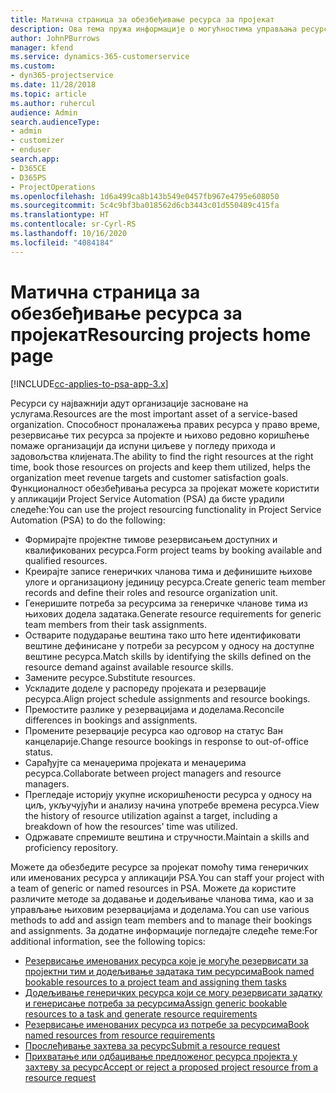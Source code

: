 ```yaml
---
title: Матична страница за обезбеђивање ресурса за пројекат
description: Ова тема пружа информације о могућностима управљања ресурсима у апликацији Project Service Automation (PSA) за Dynamics 365.
author: JohnPBurrows
manager: kfend
ms.service: dynamics-365-customerservice
ms.custom:
- dyn365-projectservice
ms.date: 11/28/2018
ms.topic: article
ms.author: ruhercul
audience: Admin
search.audienceType:
- admin
- customizer
- enduser
search.app:
- D365CE
- D365PS
- ProjectOperations
ms.openlocfilehash: 1d6a499ca8b143b549e0457fb967e4795e608050
ms.sourcegitcommit: 5c4c9bf3ba018562d6cb3443c01d550489c415fa
ms.translationtype: HT
ms.contentlocale: sr-Cyrl-RS
ms.lasthandoff: 10/16/2020
ms.locfileid: "4084184"
---
```

# <a name="resourcing-projects-home-page"></a><span data-ttu-id="f9341-103">Матична страница за обезбеђивање ресурса за пројекат</span><span class="sxs-lookup"><span data-stu-id="f9341-103">Resourcing projects home page</span></span>

[!INCLUDE[cc-applies-to-psa-app-3.x](../includes/cc-applies-to-psa-app-3x.md)]

<span data-ttu-id="f9341-104">Ресурси су најважнији адут организације засноване на услугама.</span><span class="sxs-lookup"><span data-stu-id="f9341-104">Resources are the most important asset of a service-based organization.</span></span> <span data-ttu-id="f9341-105">Способност проналажења правих ресурса у право време, резервисање тих ресурса за пројекте и њихово редовно коришћење помаже организацији да испуни циљеве у погледу прихода и задовољства клијената.</span><span class="sxs-lookup"><span data-stu-id="f9341-105">The ability to find the right resources at the right time, book those resources on projects and keep them utilized, helps the organization meet revenue targets and customer satisfaction goals.</span></span> <span data-ttu-id="f9341-106">Функционалност обезбеђивања ресурса за пројекат можете користити у апликацији Project Service Automation (PSA) да бисте урадили следеће:</span><span class="sxs-lookup"><span data-stu-id="f9341-106">You can use the project resourcing functionality in Project Service Automation (PSA) to do the following:</span></span>

- <span data-ttu-id="f9341-107">Формирајте пројектне тимове резервисањем доступних и квалификованих ресурса.</span><span class="sxs-lookup"><span data-stu-id="f9341-107">Form project teams by booking available and qualified resources.</span></span>
- <span data-ttu-id="f9341-108">Креирајте записе генеричких чланова тима и дефинишите њихове улоге и организациону јединицу ресурса.</span><span class="sxs-lookup"><span data-stu-id="f9341-108">Create generic team member records and define their roles and resource organization unit.</span></span>
- <span data-ttu-id="f9341-109">Генеришите потреба за ресурсима за генеричке чланове тима из њихових додела задатака.</span><span class="sxs-lookup"><span data-stu-id="f9341-109">Generate resource requirements for generic team members from their task assignments.</span></span>
- <span data-ttu-id="f9341-110">Остварите подударање вештина тако што ћете идентификовати вештине дефинисане у потреби за ресурсом у односу на доступне вештине ресурса.</span><span class="sxs-lookup"><span data-stu-id="f9341-110">Match skills by identifying the skills defined on the resource demand against available resource skills.</span></span>
- <span data-ttu-id="f9341-111">Замените ресурсе.</span><span class="sxs-lookup"><span data-stu-id="f9341-111">Substitute resources.</span></span>
- <span data-ttu-id="f9341-112">Ускладите доделе у распореду пројеката и резервације ресурса.</span><span class="sxs-lookup"><span data-stu-id="f9341-112">Align project schedule assignments and resource bookings.</span></span>
- <span data-ttu-id="f9341-113">Премостите разлике у резервацијама и доделама.</span><span class="sxs-lookup"><span data-stu-id="f9341-113">Reconcile differences in bookings and assignments.</span></span>
- <span data-ttu-id="f9341-114">Промените резервације ресурса као одговор на статус Ван канцеларије.</span><span class="sxs-lookup"><span data-stu-id="f9341-114">Change resource bookings in response to out-of-office status.</span></span>
- <span data-ttu-id="f9341-115">Сарађујте са менаџерима пројеката и менаџерима ресурса.</span><span class="sxs-lookup"><span data-stu-id="f9341-115">Collaborate between project managers and resource managers.</span></span>
- <span data-ttu-id="f9341-116">Прегледаје историју укупне искоришћености ресурса у односу на циљ, укључујући и анализу начина употребе времена ресурса.</span><span class="sxs-lookup"><span data-stu-id="f9341-116">View the history of resource utilization against a target, including a breakdown of how the resources' time was utilized.</span></span>
- <span data-ttu-id="f9341-117">Одржавате спремиште вештина и стручности.</span><span class="sxs-lookup"><span data-stu-id="f9341-117">Maintain a skills and proficiency repository.</span></span>


<span data-ttu-id="f9341-118">Можете да обезбедите ресурсе за пројекат помоћу тима генеричких или именованих ресурса у апликацији PSA.</span><span class="sxs-lookup"><span data-stu-id="f9341-118">You can staff your project with a team of generic or named resources in PSA.</span></span> <span data-ttu-id="f9341-119">Можете да користите различите методе за додавање и додељивање чланова тима, као и за управљање њиховим резервацијама и доделама.</span><span class="sxs-lookup"><span data-stu-id="f9341-119">You can use various methods to add and assign team members and to manage their bookings and assignments.</span></span> <span data-ttu-id="f9341-120">За додатне информације погледајте следеће теме:</span><span class="sxs-lookup"><span data-stu-id="f9341-120">For additional information, see the following topics:</span></span>

- [<span data-ttu-id="f9341-121">Резервисање именованих ресурса које је могуће резервисати за пројектни тим и додељивање задатака тим ресурсима</span><span class="sxs-lookup"><span data-stu-id="f9341-121">Book named bookable resources to a project team and assigning them tasks</span></span>](assign-named-bookable-resource.md)
- [<span data-ttu-id="f9341-122">Додељивање генеричких ресурса који се могу резервисати задатку и генерисање потреба за ресурсима</span><span class="sxs-lookup"><span data-stu-id="f9341-122">Assign generic bookable resources to a task and generate resource requirements</span></span>](assign-generic-bookable-resource.md)
- [<span data-ttu-id="f9341-123">Резервисање именованих ресурса из потребе за ресурсима</span><span class="sxs-lookup"><span data-stu-id="f9341-123">Book named resources from resource requirements</span></span>](book-named-resource.md)
- [<span data-ttu-id="f9341-124">Прослеђивање захтева за ресурс</span><span class="sxs-lookup"><span data-stu-id="f9341-124">Submit a resource request</span></span>](submit-resource-request.md)
- [<span data-ttu-id="f9341-125">Прихватање или одбацивање предложеног ресурса пројекта у захтеву за ресурс</span><span class="sxs-lookup"><span data-stu-id="f9341-125">Accept or reject a proposed project resource from a resource request</span></span>](accept-reject-proposed-resource.md)

